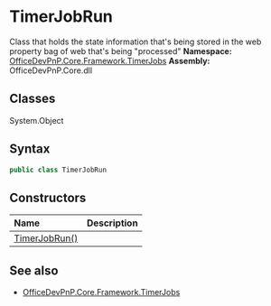 # TimerJobRun
Class that holds the state information that's being stored in the web property bag of web that's being "processed"
**Namespace:** [OfficeDevPnP.Core.Framework.TimerJobs](OfficeDevPnP.Core.Framework.TimerJobs.md)
**Assembly:** OfficeDevPnP.Core.dll
## Classes
System.Object
## Syntax
```C#
public class TimerJobRun
```
## Constructors
|**Name**|**Description**|
|:-----|:-----|
| [TimerJobRun()](TimerJobRunconstructor1details.md) | 
## See also
- [OfficeDevPnP.Core.Framework.TimerJobs](OfficeDevPnP.Core.Framework.TimerJobs.md)

